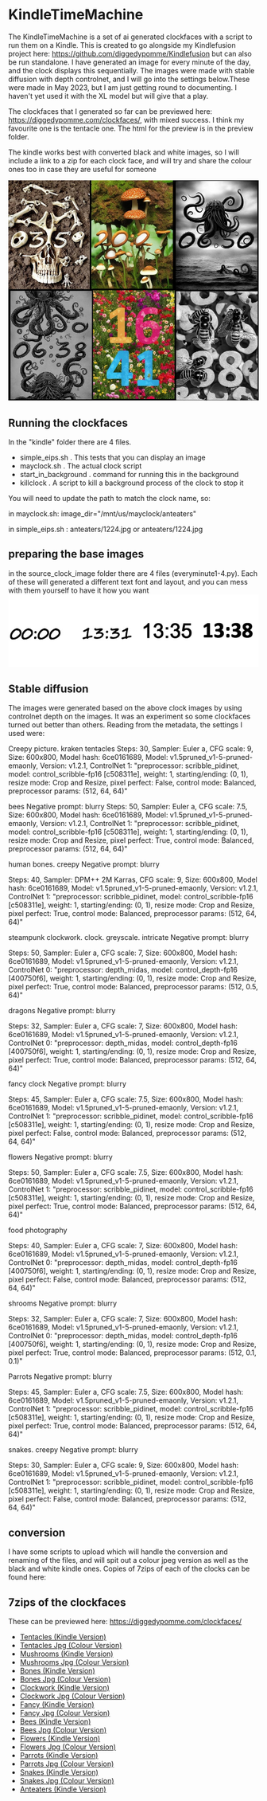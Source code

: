 # KindleTimeMachine

The KindleTimeMachine is a set of ai generated clockfaces with a script to run them on a Kindle. This is created to go alongside my Kindlefusion project here: https://github.com/diggedypomme/Kindlefusion but can also be run standalone. I have generated an image for every minute of the day, and the clock displays this sequentially. The images were made with stable diffusion  with depth controlnet, and I will go into the settings below.These were made in May 2023, but I am just getting round to documenting. I haven't yet used it with the XL model but will give that a play.

The clockfaces that I generated so far can be previewed here: https://diggedypomme.com/clockfaces/, with mixed success. I think my favourite one is the tentacle one. The html for the preview is in the preview folder.

The kindle works best with converted black and white images, so I will include a link to a zip for each clock face, and will try and share the colour ones too in case they are useful for someone


![Kindle Time Machine](info/kindle_time_machine%20(11).jpg)

## Running the clockfaces

In the "kindle" folder there are 4 files. 
- simple_eips.sh  . This tests that you can display an image
- mayclock.sh     . The actual clock script
- start_in_background . command for running this in the background
- killclock           . A script to kill a background process of the clock to stop it

You will need to update the path to match the clock name, so:

in mayclock.sh:
image_dir="/mnt/us/mayclock/anteaters"


in simple_eips.sh :
anteaters/1224.jpg or anteaters/1224.jpg

## preparing the base images
in the source_clock_image folder there are 4 files (everyminute1-4.py). Each of these will generated a different text font and layout, and you can mess with them yourself to have it how you want
![Base clocks](info/baseclocks.jpg)



## Stable diffusion
The images were generated based on the above clock images by using controlnet depth on the images. It was an experiment so some clockfaces turned out better than others. Reading from the metadata, the settings I used were:

Creepy picture. kraken tentacles
Steps: 30, Sampler: Euler a, CFG scale: 9, Size: 600x800, Model hash: 6ce0161689, Model: v1.5pruned_v1-5-pruned-emaonly, Version: v1.2.1, ControlNet 1: "preprocessor: scribble_pidinet, model: control_scribble-fp16 [c508311e], weight: 1, starting/ending: (0, 1), resize mode: Crop and Resize, pixel perfect: False, control mode: Balanced, preprocessor params: (512, 64, 64)"

bees
Negative prompt: blurry
Steps: 50, Sampler: Euler a, CFG scale: 7.5, Size: 600x800, Model hash: 6ce0161689, Model: v1.5pruned_v1-5-pruned-emaonly, Version: v1.2.1, ControlNet 1: "preprocessor: scribble_pidinet, model: control_scribble-fp16 [c508311e], weight: 1, starting/ending: (0, 1), resize mode: Crop and Resize, pixel perfect: True, control mode: Balanced, preprocessor params: (512, 64, 64)"


human bones. creepy
Negative prompt: blurry

Steps: 40, Sampler: DPM++ 2M Karras, CFG scale: 9, Size: 600x800, Model hash: 6ce0161689, Model: v1.5pruned_v1-5-pruned-emaonly, Version: v1.2.1, ControlNet 1: "preprocessor: scribble_pidinet, model: control_scribble-fp16 [c508311e], weight: 1, starting/ending: (0, 1), resize mode: Crop and Resize, pixel perfect: True, control mode: Balanced, preprocessor params: (512, 64, 64)"


steampunk clockwork. clock. greyscale. intricate
Negative prompt: blurry

Steps: 50, Sampler: Euler a, CFG scale: 7, Size: 600x800, Model hash: 6ce0161689, Model: v1.5pruned_v1-5-pruned-emaonly, Version: v1.2.1, ControlNet 0: "preprocessor: depth_midas, model: control_depth-fp16 [400750f6], weight: 1, starting/ending: (0, 1), resize mode: Crop and Resize, pixel perfect: True, control mode: Balanced, preprocessor params: (512, 0.5, 64)"


dragons
Negative prompt: blurry

Steps: 32, Sampler: Euler a, CFG scale: 7, Size: 600x800, Model hash: 6ce0161689, Model: v1.5pruned_v1-5-pruned-emaonly, Version: v1.2.1, ControlNet 0: "preprocessor: depth_midas, model: control_depth-fp16 [400750f6], weight: 1, starting/ending: (0, 1), resize mode: Crop and Resize, pixel perfect: True, control mode: Balanced, preprocessor params: (512, 64, 64)"



fancy clock
Negative prompt: blurry

Steps: 45, Sampler: Euler a, CFG scale: 7.5, Size: 600x800, Model hash: 6ce0161689, Model: v1.5pruned_v1-5-pruned-emaonly, Version: v1.2.1, ControlNet 1: "preprocessor: scribble_pidinet, model: control_scribble-fp16 [c508311e], weight: 1, starting/ending: (0, 1), resize mode: Crop and Resize, pixel perfect: False, control mode: Balanced, preprocessor params: (512, 64, 64)"


flowers
Negative prompt: blurry

Steps: 50, Sampler: Euler a, CFG scale: 7.5, Size: 600x800, Model hash: 6ce0161689, Model: v1.5pruned_v1-5-pruned-emaonly, Version: v1.2.1, ControlNet 1: "preprocessor: scribble_pidinet, model: control_scribble-fp16 [c508311e], weight: 1, starting/ending: (0, 1), resize mode: Crop and Resize, pixel perfect: True, control mode: Balanced, preprocessor params: (512, 64, 64)"

food photography

Steps: 40, Sampler: Euler a, CFG scale: 7, Size: 600x800, Model hash: 6ce0161689, Model: v1.5pruned_v1-5-pruned-emaonly, Version: v1.2.1, ControlNet 0: "preprocessor: depth_midas, model: control_depth-fp16 [400750f6], weight: 1, starting/ending: (0, 1), resize mode: Crop and Resize, pixel perfect: False, control mode: Balanced, preprocessor params: (512, 64, 64)"

shrooms
Negative prompt: blurry

Steps: 32, Sampler: Euler a, CFG scale: 7,  Size: 600x800, Model hash: 6ce0161689, Model: v1.5pruned_v1-5-pruned-emaonly, Version: v1.2.1, ControlNet 0: "preprocessor: depth_midas, model: control_depth-fp16 [400750f6], weight: 1, starting/ending: (0, 1), resize mode: Crop and Resize, pixel perfect: True, control mode: Balanced, preprocessor params: (512, 0.1, 0.1)"

Parrots
Negative prompt: blurry

Steps: 45, Sampler: Euler a, CFG scale: 7.5,  Size: 600x800, Model hash: 6ce0161689, Model: v1.5pruned_v1-5-pruned-emaonly, Version: v1.2.1, ControlNet 1: "preprocessor: scribble_pidinet, model: control_scribble-fp16 [c508311e], weight: 1, starting/ending: (0, 1), resize mode: Crop and Resize, pixel perfect: True, control mode: Balanced, preprocessor params: (512, 64, 64)"

snakes. creepy
Negative prompt: blurry

Steps: 30, Sampler: Euler a, CFG scale: 9,  Size: 600x800, Model hash: 6ce0161689, Model: v1.5pruned_v1-5-pruned-emaonly, Version: v1.2.1, ControlNet 1: "preprocessor: scribble_pidinet, model: control_scribble-fp16 [c508311e], weight: 1, starting/ending: (0, 1), resize mode: Crop and Resize, pixel perfect: False, control mode: Balanced, preprocessor params: (512, 64, 64)"

## conversion
I have some scripts to upload which will handle the conversion and renaming of the files, and will spit out a colour jpeg version as well as the black and white kindle ones.
Copies of 7zips of each of the clocks can be found here:

## 7zips of the clockfaces
These can be previewed here: https://diggedypomme.com/clockfaces/

- [Tentacles (Kindle Version)](https://superpomme.co.uk/clockfaces/tentacles.7z)
- [Tentacles Jpg (Colour Version)](https://superpomme.co.uk/clockfaces/tentacles_jpg.7z)
- [Mushrooms (Kindle Version)](https://superpomme.co.uk/clockfaces/mushrooms.7z)
- [Mushrooms Jpg (Colour Version)](https://superpomme.co.uk/clockfaces/mushrooms_jpg.7z)
- [Bones (Kindle Version)](https://superpomme.co.uk/clockfaces/bones.7z)
- [Bones Jpg (Colour Version)](https://superpomme.co.uk/clockfaces/bones_jpg.7z)
- [Clockwork (Kindle Version)](https://superpomme.co.uk/clockfaces/clockwork.7z)
- [Clockwork Jpg (Colour Version)](https://superpomme.co.uk/clockfaces/clockwork_jpg.7z)
- [Fancy (Kindle Version)](https://superpomme.co.uk/clockfaces/fancy.7z)
- [Fancy Jpg (Colour Version)](https://superpomme.co.uk/clockfaces/fancy_jpg.7z)
- [Bees (Kindle Version)](https://superpomme.co.uk/clockfaces/bees.7z)
- [Bees Jpg (Colour Version)](https://superpomme.co.uk/clockfaces/bees_jpg.7z)
- [Flowers (Kindle Version)](https://superpomme.co.uk/clockfaces/flowers.7z)
- [Flowers Jpg (Colour Version)](https://superpomme.co.uk/clockfaces/flowers_jpg.7z)
- [Parrots (Kindle Version)](https://superpomme.co.uk/clockfaces/parrots.7z)
- [Parrots Jpg (Colour Version)](https://superpomme.co.uk/clockfaces/parrots_jpg.7z)
- [Snakes (Kindle Version)](https://superpomme.co.uk/clockfaces/snakes.7z)
- [Snakes Jpg (Colour Version)](https://superpomme.co.uk/clockfaces/snakes_jpg.7z)
- [Anteaters (Kindle Version)](https://superpomme.co.uk/clockfaces/anteaters.7z)

